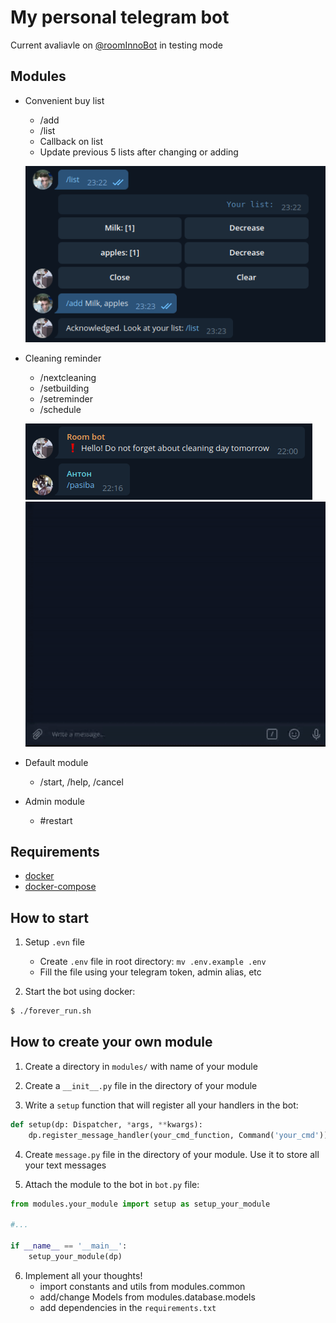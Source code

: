 My personal telegram bot
====

Current avaliavle on [@roomInnoBot](http://t.me/roomInnoBot) in testing mode

## Modules

+ Convenient buy list
    + /add
    + /list
    + Callback on list
    + Update previous 5 lists after changing or adding
    
    ![](media/example_buylist.png)

+ Cleaning reminder 
    + /nextcleaning
    + /setbuilding
    + /setreminder
    + /schedule
    
    ![](media/example_cleaning.png)
    ![](media/cleaning_module_example.gif)

+ Default module
    + /start, /help, /cancel

+ Admin module
    + #restart

## Requirements
+ [docker](https://www.docker.com/get-started)
+ [docker-compose](https://docs.docker.com/compose/install/)

## How to start
1. Setup `.evn` file 
    + Create `.env` file in root directory: `mv .env.example .env`
    + Fill the file using your telegram token, admin alias, etc

2. Start the bot using docker:
```bash
$ ./forever_run.sh
```

## How to create your own module

1. Create a directory in `modules/` with name of your module

2. Create a `__init__.py` file in the directory of your module

3. Write a `setup` function that will register all your handlers in the bot:
```python
def setup(dp: Dispatcher, *args, **kwargs):
    dp.register_message_handler(your_cmd_function, Command('your_cmd'))
```
4. Create `message.py` file in the directory of your module. Use it to store all your text messages

5. Attach the module to the bot in `bot.py` file:

```python
from modules.your_module import setup as setup_your_module

#...

if __name__ == '__main__':
    setup_your_module(dp)
```
6. Implement all your thoughts!
    + import constants and utils from modules.common
    + add/change Models from modules.database.models
    + add dependencies in the `requirements.txt`

